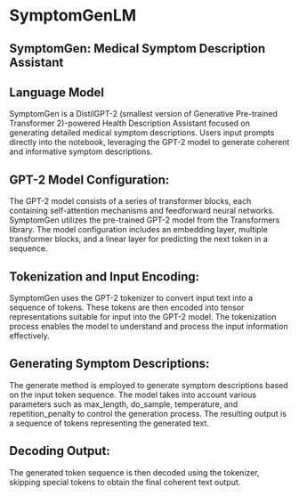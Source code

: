 # SymptomGenLM
## SymptomGen: Medical Symptom Description Assistant
## Language Model

SymptomGen is a DistilGPT-2 (smallest version of Generative Pre-trained Transformer 2)-powered Health Description Assistant focused on generating detailed medical symptom descriptions. 
Users input prompts directly into the notebook, leveraging the GPT-2 model to generate coherent and informative symptom descriptions. 

## GPT-2 Model Configuration:

The GPT-2 model consists of a series of transformer blocks, each containing self-attention mechanisms and feedforward neural networks. SymptomGen utilizes the pre-trained GPT-2 model from the Transformers library. The model configuration includes an embedding layer, multiple transformer blocks, and a linear layer for predicting the next token in a sequence.

## Tokenization and Input Encoding:

SymptomGen uses the GPT-2 tokenizer to convert input text into a sequence of tokens. These tokens are then encoded into tensor representations suitable for input into the GPT-2 model. The tokenization process enables the model to understand and process the input information effectively.

## Generating Symptom Descriptions:

The generate method is employed to generate symptom descriptions based on the input token sequence. The model takes into account various parameters such as max_length, do_sample, temperature, and repetition_penalty to control the generation process. The resulting output is a sequence of tokens representing the generated text.

## Decoding Output:

The generated token sequence is then decoded using the tokenizer, skipping special tokens to obtain the final coherent text output.
